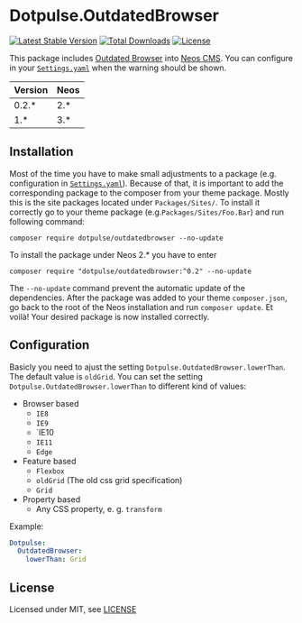 # Dotpulse.OutdatedBrowser

[![Latest Stable Version](https://poser.pugx.org/dotpulse/outdatedbrowser/v/stable)](https://packagist.org/packages/dotpulse/outdatedbrowser)
[![Total Downloads](https://poser.pugx.org/dotpulse/outdatedbrowser/downloads)](https://packagist.org/packages/dotpulse/outdatedbrowser)
[![License](https://poser.pugx.org/dotpulse/outdatedbrowser/license)](https://packagist.org/packages/dotpulse/outdatedbrowser)

This package includes [Outdated Browser](http://outdatedbrowser.com/) into [Neos CMS](https://www.neos.io). You can configure in your [`Settings.yaml`](Configuration/Settings.yaml) when the warning should be shown.

| Version | Neos   |
|---------|--------|
| 0.2.*   | 2.*    |
| 1.*     | 3.*    |

## Installation

Most of the time you have to make small adjustments to a package (e.g. configuration in [`Settings.yaml`](Configuration/Settings.yaml)). Because of that, it is important to add the corresponding package to the composer from your theme package. Mostly this is the site packages located under `Packages/Sites/`. To install it correctly go to your theme package (e.g.`Packages/Sites/Foo.Bar`) and run following command:
```
composer require dotpulse/outdatedbrowser --no-update
```

To install the package under Neos 2.* you have to enter
```
composer require "dotpulse/outdatedbrowser:^0.2" --no-update
```

The `--no-update` command prevent the automatic update of the dependencies. After the package was added to your theme `composer.json`, go back to the root of the Neos installation and run `composer update`. Et voilà! Your desired package is now installed correctly.

## Configuration

Basicly you need to ajust the setting `Dotpulse.OutdatedBrowser.lowerThan`. The default value is `oldGrid`.
You can set the setting `Dotpulse.OutdatedBrowser.lowerThan` to different kind of values:

* Browser based
   * `IE8`
   * `IE9`
   * `IE10
   * `IE11`
   * `Edge`
* Feature based
   * `Flexbox`
   * `oldGrid` (The old css grid specification)
   * `Grid`
* Property based
   * Any CSS property, e. g. `transform`

Example: 

```yaml
Dotpulse:
  OutdatedBrowser:
    lowerThan: Grid
```


## License

Licensed under MIT, see [LICENSE](LICENSE)

